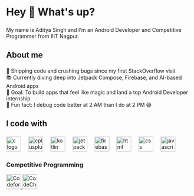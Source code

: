 <h1 align="left">Hey 👋 What's up?</h1>

###

<p align="left">My name is Aditya Singh and I'm an Android Developer and Competitive Programmer from IIIT Nagpur.</p>

###

<h2 align="left">About me</h2>

###

<p align="left">
🚀 Shipping code and crushing bugs since my first StackOverflow visit <br>
📚 Currently diving deep into Jetpack Compose, Firebase, and AI-based Android apps <br>
🎯 Goal: To build apps that feel like magic and land a top Android Developer internship <br>
🎲 Fun fact: I debug code better at 2 AM than I do at 2 PM 😅
</p>

###

<h2 align="left">I code with</h2>

###

<div align="left">
 <!-- C -->
<img src="https://cdn.jsdelivr.net/gh/devicons/devicon/icons/c/c-original.svg" height="40" alt="c logo" />
<img width="12" />

<!-- C++ -->
<img src="https://cdn.jsdelivr.net/gh/devicons/devicon/icons/cplusplus/cplusplus-original.svg" height="40" alt="cplusplus logo" />
<img width="12" />

<!-- Kotlin -->
<img src="https://cdn.jsdelivr.net/gh/devicons/devicon/icons/kotlin/kotlin-original.svg" height="40" alt="kotlin logo" />
<img width="12" />

<!-- Jetpack Compose (using Android logo as there's no specific Compose icon) -->
<img src="https://cdn.jsdelivr.net/gh/devicons/devicon/icons/android/android-original.svg" height="40" alt="jetpack compose / android logo" />
<img width="12" />

<!-- Firebase -->
<img src="https://cdn.jsdelivr.net/gh/devicons/devicon/icons/firebase/firebase-plain.svg" height="40" alt="firebase logo" />
<img width="12" />

<!-- HTML -->
<img src="https://cdn.jsdelivr.net/gh/devicons/devicon/icons/html5/html5-original.svg" height="40" alt="html logo" />
<img width="12" />

<!-- CSS -->
<img src="https://cdn.jsdelivr.net/gh/devicons/devicon/icons/css3/css3-original.svg" height="40" alt="css logo" />
<img width="12" />

<!-- JavaScript -->
<img src="https://cdn.jsdelivr.net/gh/devicons/devicon/icons/javascript/javascript-original.svg" height="40" alt="javascript logo" />

</div>

###

<h3>Competitive Programming</h3>
<p>
  <a href="https://codeforces.com/profile/iadityasingh" target="_blank">
    <img src="[[https://sta.codeforces.com/s/98841/images/codeforces-sponsored-by-ton.png](https://cdn.iconscout.com/icon/free/png-512/free-code-forces-logo-icon-download-in-svg-png-gif-file-formats--technology-social-media-vol-2-pack-logos-icons-2944796.png?f=webp&w=512)](https://codeforces.org/s/94222/images/codeforces-sponsored-by-ton.png)" height="40" alt="Codeforces" />
  </a>
  <a href="https://www.codechef.com/users/iadityasingh" target="_blank">
    <img src="https://upload.wikimedia.org/wikipedia/commons/1/12/Cc-logo.svg" height="40" alt="CodeChef" />
  </a>
</p>
